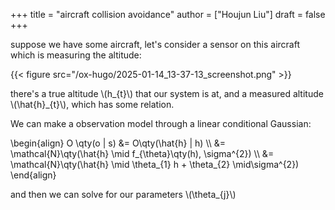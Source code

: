 +++
title = "aircraft collision avoidance"
author = ["Houjun Liu"]
draft = false
+++

suppose we have some aircraft, let's consider a sensor on this aircraft which is measuring the altitude:

{{< figure src="/ox-hugo/2025-01-14_13-37-13_screenshot.png" >}}

there's a true altitude \\(h\_{t}\\) that our system is at, and a measured altitude \\(\hat{h}\_{t}\\), which has some relation.

We can make a observation model through a linear conditional Gaussian:

\begin{align}
O \qty(o | s) &= O\qty(\hat{h} | h)  \\\\
&= \mathcal{N}\qty(\hat{h} \mid f\_{\theta}\qty(h), \sigma^{2})  \\\\
&= \mathcal{N}\qty(\hat{h} \mid \theta\_{1} h + \theta\_{2} \mid\sigma^{2})
\end{align}

and then we can solve for our parameters \\(\theta\_{j}\\)
